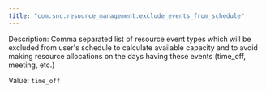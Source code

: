 ```yaml
---
title: "com.snc.resource_management.exclude_events_from_schedule"
---
```


Description: Comma separated list of resource event types which will be excluded from user's schedule to calculate available capacity and to avoid making resource allocations on the days having these events (time_off, meeting, etc.)

Value: `time_off`